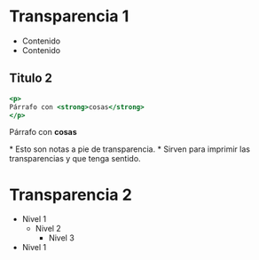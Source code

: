Transparencia 1
===============

* Contenido
* Contenido

## Titulo 2 ##

~~~~ {.html }
<p>
Párrafo con <strong>cosas</strong>
</p>
~~~~

<div class="example">
<p>
Párrafo con <strong>cosas</strong>
</p>
</div>

<div class="notes">
 * Esto son notas a pie de transparencia.
 * Sirven para imprimir las transparencias y que tenga sentido.
</div>

Transparencia 2
===============

* Nivel 1
    + Nivel 2
        - Nivel 3
* Nivel 1
